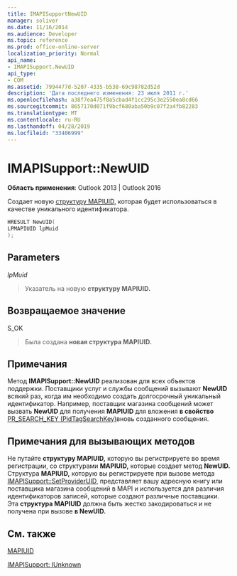 ```yaml
---
title: IMAPISupportNewUID
manager: soliver
ms.date: 11/16/2014
ms.audience: Developer
ms.topic: reference
ms.prod: office-online-server
localization_priority: Normal
api_name:
- IMAPISupport.NewUID
api_type:
- COM
ms.assetid: 7994477d-5207-4335-b538-69c98782d52d
description: 'Дата последнего изменения: 23 июля 2011 г.'
ms.openlocfilehash: a38f7ea475f8a5cbad4f1cc295c3e2550ea8cd66
ms.sourcegitcommit: 8657170d071f9bcf680aba50b9c07f2a4fb82283
ms.translationtype: MT
ms.contentlocale: ru-RU
ms.lasthandoff: 04/28/2019
ms.locfileid: "33406999"
---
```

# <a name="imapisupportnewuid"></a>IMAPISupport::NewUID

  
  
**Область применения**: Outlook 2013 | Outlook 2016 
  
Создает новую [структуру MAPIUID,](mapiuid.md) которая будет использоваться в качестве уникального идентификатора. 
  
```cpp
HRESULT NewUID(
LPMAPIUID lpMuid
);
```

## <a name="parameters"></a>Parameters

 _lpMuid_
  
> Указатель на новую **структуру MAPIUID.** 
    
## <a name="return-value"></a>Возвращаемое значение

S_OK 
  
> Была создана **новая структура MAPIUID.** 
    
## <a name="remarks"></a>Примечания

Метод **IMAPISupport::NewUID** реализован для всех объектов поддержки. Поставщики услуг и службы сообщений вызывают **NewUID** всякий раз, когда им необходимо создать долгосрочный уникальный идентификатор. Например, поставщик магазина сообщений может вызвать **NewUID** для получения **MAPIUID** для вложения **в свойство** [PR_SEARCH_KEY (PidTagSearchKey)](pidtagsearchkey-canonical-property.md)вновь созданного сообщения.
  
## <a name="notes-to-callers"></a>Примечания для вызывающих методов

Не путайте **структуру MAPIUID,** которую вы регистрируете во время регистрации, со структурами **MAPIUID,** которые создает метод **NewUID.** Структура **MAPIUID,** которую вы регистрируете при вызове метода [IMAPISupport::SetProviderUID,](imapisupport-setprovideruid.md) представляет вашу адресную книгу или поставщика магазина сообщений в MAPI и используется для различия идентификаторов записей, которые создают различные поставщики. Эта **структура MAPIUID** должна быть жестко закодироваться и не получена при вызове **в NewUID.**
  
## <a name="see-also"></a>См. также



[MAPIUID](mapiuid.md)
  
[IMAPISupport: IUnknown](imapisupportiunknown.md)


